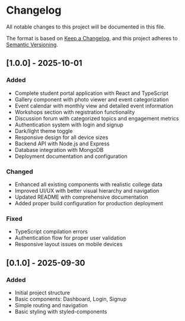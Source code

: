 # Changelog

All notable changes to this project will be documented in this file.

The format is based on [Keep a Changelog](https://keepachangelog.com/en/1.0.0/),
and this project adheres to [Semantic Versioning](https://semver.org/spec/v2.0.0.html).

## [1.0.0] - 2025-10-01

### Added
- Complete student portal application with React and TypeScript
- Gallery component with photo viewer and event categorization
- Event calendar with monthly view and detailed event information
- Workshops section with registration functionality
- Discussion forum with categorized topics and engagement metrics
- Authentication system with login and signup
- Dark/light theme toggle
- Responsive design for all device sizes
- Backend API with Node.js and Express
- Database integration with MongoDB
- Deployment documentation and configuration

### Changed
- Enhanced all existing components with realistic college data
- Improved UI/UX with better visual hierarchy and navigation
- Updated README with comprehensive documentation
- Added proper build configuration for production deployment

### Fixed
- TypeScript compilation errors
- Authentication flow for proper user validation
- Responsive layout issues on mobile devices

## [0.1.0] - 2025-09-30

### Added
- Initial project structure
- Basic components: Dashboard, Login, Signup
- Simple routing and navigation
- Basic styling with styled-components